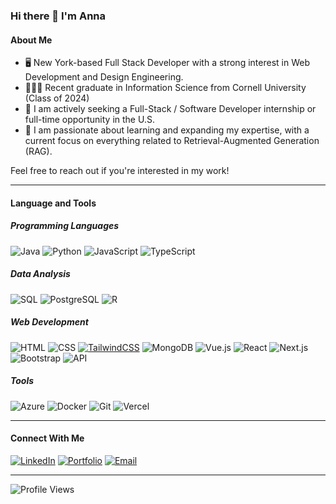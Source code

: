### Hi there 👋 I'm Anna

#### About Me
- 🖥️ New York-based Full Stack Developer with a strong interest in Web Development and Design Engineering.
- 👩🏻‍🎓 Recent graduate in Information Science from Cornell University (Class of 2024)
- 🔎 I am actively seeking a Full-Stack / Software Developer internship or full-time opportunity in the U.S.
- 🌱 I am passionate about learning and expanding my expertise, with a current focus on everything related to Retrieval-Augmented Generation (RAG).

Feel free to reach out if you're interested in my work!

---

#### Language and Tools

##### Programming Languages
![Java](https://img.shields.io/badge/-Java-007396?logo=java&logoColor=white&style=for-the-badge)
![Python](https://img.shields.io/badge/-Python-3776AB?logo=python&logoColor=white&style=for-the-badge)
![JavaScript](https://img.shields.io/badge/-JavaScript-F7DF1E?logo=javascript&logoColor=black&style=for-the-badge)
![TypeScript](https://img.shields.io/badge/-TypeScript-007ACC?logo=typescript&logoColor=white&style=for-the-badge)

##### Data Analysis
![SQL](https://img.shields.io/badge/-SQL-336791?logo=postgresql&logoColor=white&style=for-the-badge)
![PostgreSQL](https://img.shields.io/badge/-PostgreSQL-4169E1?logo=postgresql&logoColor=white&style=for-the-badge)
![R](https://img.shields.io/badge/-R-276DC3?logo=r&logoColor=white&style=for-the-badge)

##### Web Development
![HTML](https://img.shields.io/badge/-HTML5-E34F26?logo=html5&logoColor=white&style=for-the-badge)
![CSS](https://img.shields.io/badge/-CSS3-1572B6?logo=css3&logoColor=white&style=for-the-badge)
[![TailwindCSS](https://img.shields.io/badge/-TailwindCSS-38B2AC?logo=tailwind-css&logoColor=white&style=for-the-badge)](https://tailwindcss.com)
![MongoDB](https://img.shields.io/badge/-MongoDB-47A248?logo=mongodb&logoColor=white&style=for-the-badge)
![Vue.js](https://img.shields.io/badge/-Vue.js-4FC08D?logo=vue.js&logoColor=white&style=for-the-badge)
![React](https://img.shields.io/badge/-React-61DAFB?logo=react&logoColor=black&style=for-the-badge)
![Next.js](https://img.shields.io/badge/-Next.js-000000?logo=next.js&logoColor=white&style=for-the-badge)
![Bootstrap](https://img.shields.io/badge/-Bootstrap-7952B3?logo=bootstrap&logoColor=white&style=for-the-badge)
![API](https://img.shields.io/badge/-API-FF6C37?logo=fastapi&logoColor=white&style=for-the-badge)

##### Tools
![Azure](https://img.shields.io/badge/-Azure-0078D4?logo=microsoftazure&logoColor=white&style=for-the-badge)
![Docker](https://img.shields.io/badge/-Docker-2496ED?logo=docker&logoColor=white&style=for-the-badge)
![Git](https://img.shields.io/badge/-Git-F05032?logo=git&logoColor=white&style=for-the-badge)
![Vercel](https://img.shields.io/badge/-Vercel-000000?logo=vercel&logoColor=white&style=for-the-badge)

---

#### Connect With Me

[![LinkedIn](https://img.shields.io/badge/-LinkedIn-0077B5?logoColor=white&style=for-the-badge)](https://linkedin.com/in/tungyen-wang) [![Portfolio](https://img.shields.io/badge/-Portfolio-000000?logoColor=white&style=for-the-badge)](https://[yourwebsite.com](https://annaw-99.github.io/web/)) [![Email](https://img.shields.io/badge/-Email-D14836?logoColor=white&style=for-the-badge)](mailto:annawang9909@gmail.com)

---

![Profile Views](https://komarev.com/ghpvc/?username=annaw-99&color=e0e0e0&style=for-the-badge)

<!--
**annaw-99/annaw-99** is a ✨ _special_ ✨ repository because its `README.md` (this file) appears on your GitHub profile.

Here are some ideas to get you started:

- 🔭 I’m currently working on ...
- 🌱 I’m currently learning ...
- 👯 I’m looking to collaborate on ...
- 🤔 I’m looking for help with ...
- 💬 Ask me about ...
- 📫 How to reach me: ...
- 😄 Pronouns: ...
- ⚡ Fun fact: ...
-->
